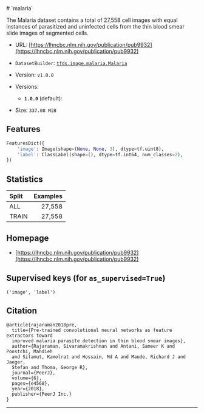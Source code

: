 <div itemscope itemtype="http://schema.org/Dataset">
  <div itemscope itemprop="includedInDataCatalog" itemtype="http://schema.org/DataCatalog">
    <meta itemprop="name" content="TensorFlow Datasets" />
  </div>
  <meta itemprop="name" content="malaria" />
  <meta itemprop="description" content="The Malaria dataset contains a total of 27,558 cell images&#10;with equal instances of parasitized and uninfected cells from the thin blood &#10;smear slide images of segmented cells.&#10;&#10;To use this dataset:&#10;&#10;```python&#10;import tensorflow_datasets as tfds&#10;&#10;ds = tfds.load('malaria', split='train')&#10;for ex in ds.take(4):&#10;  print(ex)&#10;```&#10;&#10;See [the guide](https://www.tensorflow.org/datasets/overview) for more&#10;informations on [tensorflow_datasets](https://www.tensorflow.org/datasets).&#10;&#10;" />
  <meta itemprop="url" content="https://www.tensorflow.org/datasets/catalog/malaria" />
  <meta itemprop="sameAs" content="https://lhncbc.nlm.nih.gov/publication/pub9932" />
  <meta itemprop="citation" content="@article{rajaraman2018pre,&#10;  title={Pre-trained convolutional neural networks as feature extractors toward &#10;  improved malaria parasite detection in thin blood smear images},&#10;  author={Rajaraman, Sivaramakrishnan and Antani, Sameer K and Poostchi, Mahdieh&#10;  and Silamut, Kamolrat and Hossain, Md A and Maude, Richard J and Jaeger, &#10;  Stefan and Thoma, George R},&#10;  journal={PeerJ},&#10;  volume={6},&#10;  pages={e4568},&#10;  year={2018},&#10;  publisher={PeerJ Inc.}&#10;}&#10;" />
</div>
# `malaria`

The Malaria dataset contains a total of 27,558 cell images with equal instances
of parasitized and uninfected cells from the thin blood smear slide images of
segmented cells.

*   URL:
    [https://lhncbc.nlm.nih.gov/publication/pub9932](https://lhncbc.nlm.nih.gov/publication/pub9932)
*   `DatasetBuilder`:
    [`tfds.image.malaria.Malaria`](https://github.com/tensorflow/datasets/tree/master/tensorflow_datasets/image/malaria.py)
*   Version: `v1.0.0`
*   Versions:

    *   **`1.0.0`** (default):

*   Size: `337.08 MiB`

## Features
```python
FeaturesDict({
    'image': Image(shape=(None, None, 3), dtype=tf.uint8),
    'label': ClassLabel(shape=(), dtype=tf.int64, num_classes=2),
})
```

## Statistics

Split | Examples
:---- | -------:
ALL   | 27,558
TRAIN | 27,558

## Homepage

*   [https://lhncbc.nlm.nih.gov/publication/pub9932](https://lhncbc.nlm.nih.gov/publication/pub9932)

## Supervised keys (for `as_supervised=True`)

`('image', 'label')`

## Citation

```
@article{rajaraman2018pre,
  title={Pre-trained convolutional neural networks as feature extractors toward
  improved malaria parasite detection in thin blood smear images},
  author={Rajaraman, Sivaramakrishnan and Antani, Sameer K and Poostchi, Mahdieh
  and Silamut, Kamolrat and Hossain, Md A and Maude, Richard J and Jaeger,
  Stefan and Thoma, George R},
  journal={PeerJ},
  volume={6},
  pages={e4568},
  year={2018},
  publisher={PeerJ Inc.}
}
```

--------------------------------------------------------------------------------

